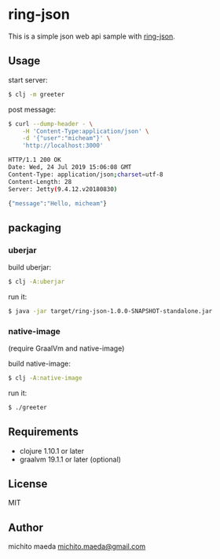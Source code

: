 # ring-json

This is a simple json web api sample with [ring-json](https://github.com/ring-clojure/ring-json).

## Usage

start server:

```sh
$ clj -m greeter
```

post message:

```sh
$ curl --dump-header - \
    -H 'Content-Type:application/json' \
    -d '{"user":"micheam"}' \
    'http://localhost:3000'

HTTP/1.1 200 OK
Date: Wed, 24 Jul 2019 15:06:08 GMT
Content-Type: application/json;charset=utf-8
Content-Length: 28
Server: Jetty(9.4.12.v20180830)

{"message":"Hello, micheam"}
```

## packaging

### uberjar

build uberjar:

```sh
$ clj -A:uberjar
```
run it:

```sh
$ java -jar target/ring-json-1.0.0-SNAPSHOT-standalone.jar
```

### native-image

(require GraalVm and native-image)

build native-image:

```sh
$ clj -A:native-image
```

run it:

```sh
$ ./greeter
```

## Requirements

- clojure 1.10.1 or later
- graalvm 19.1.1 or later (optional)

## License
MIT

## Author

michito maeda <michito.maeda@gmail.com>
